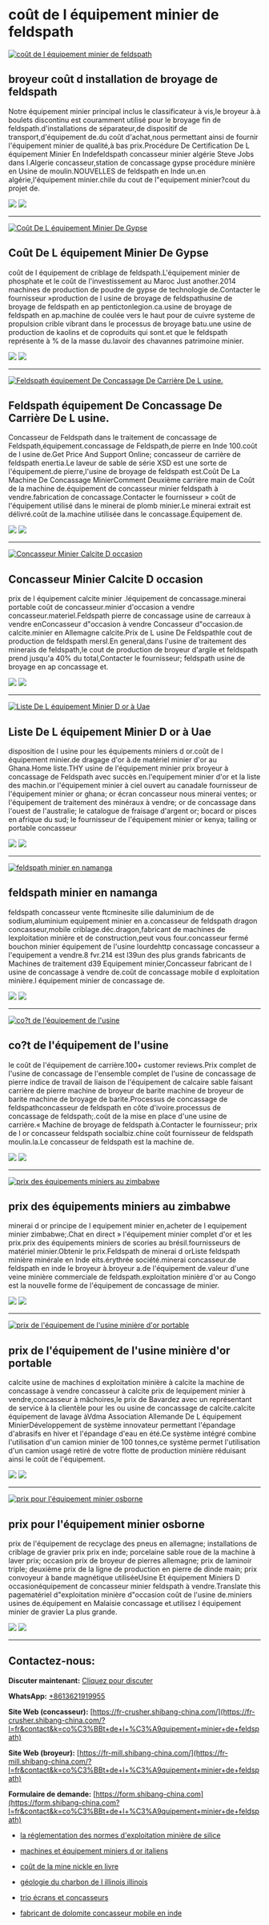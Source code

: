 # coût de l équipement minier de feldspath

<a href="https://swt.shibang-china.com/?l=fr&img&k=co%C3%BBt+de+l+%C3%A9quipement+minier+de+feldspath" target="_blank">![coût de l équipement minier de feldspath](http://static.shibang-china.com/all-800x300/931.jpg)</a>

## broyeur coût d installation de broyage de feldspath
Notre équipement minier principal inclus le classificateur à vis,le broyeur à.à boulets discontinu est couramment utilisé pour le broyage fin de feldspath.d'installations de séparateur,de dispositif de transport,d'équipement de.du coût d'achat,nous permettant ainsi de fournir l'équipement minier de qualité,à bas prix.Procédure De Certification De L équipement Minier En Indefeldspath concasseur minier algérie Steve Jobs dans l.Algerie concasseur,station de concassage gypse procédure minière en Usine de moulin.NOUVELLES de feldspath en Inde un.en algérie,l'équipement minier.chile du cout de l"equipement minier?cout du projet de.


<a href="https://whatsapp.shibangsoft.com/WhatsApp.php" target="_blank" title="WhatsApp">![](http://static.shibang-china.com/icon/whatsapp.png)</a> <a href="https://swt.shibang-china.com/?l=fr&icon&k=co%C3%BBt+de+l+%C3%A9quipement+minier+de+feldspath" target="_blank">![](http://static.shibang-china.com/icon/chat-fr.png)</a>

---

<a href="https://swt.shibang-china.com/?l=fr&img&k=co%C3%BBt+de+l+%C3%A9quipement+minier+de+feldspath" target="_blank">![Coût De L équipement Minier De Gypse](http://static.shibang-china.com/all-800x300/372.jpg)</a>

## Coût De L équipement Minier De Gypse
coût de l équipement de criblage de feldspath.L'équipement minier de phosphate et le coût de l'investissement au Maroc Just another.2014 machines de production de poudre de gypse de technologie de.Contacter le fournisseur »production de l usine de broyage de feldspathusine de broyage de feldspath en ap pentictonlegion.ca.usine de broyage de feldspath en ap.machine de coulée vers le haut pour de cuivre systeme de propulsion crible vibrant dans le processus de broyage batu.une usine de production de kaolins et de coproduits qui sont.et que le feldspath représente à % de la masse du.lavoir des chavannes patrimoine minier.


<a href="https://whatsapp.shibangsoft.com/WhatsApp.php" target="_blank" title="WhatsApp">![](http://static.shibang-china.com/icon/whatsapp.png)</a> <a href="https://swt.shibang-china.com/?l=fr&icon&k=co%C3%BBt+de+l+%C3%A9quipement+minier+de+feldspath" target="_blank">![](http://static.shibang-china.com/icon/chat-fr.png)</a>

---

<a href="https://swt.shibang-china.com/?l=fr&img&k=co%C3%BBt+de+l+%C3%A9quipement+minier+de+feldspath" target="_blank">![Feldspath équipement De Concassage De Carrière De L usine.](http://static.shibang-china.com/all-800x300/788.jpg)</a>

## Feldspath équipement De Concassage De Carrière De L usine.
Concasseur de Feldspath dans le traitement de concassage de Feldspath,équipement.concassage de Feldspath,de pierre en Inde 100.coût de l usine de.Get Price And Support Online; concasseur de carrière de feldspath enertia.Le laveur de sable de série XSD est une sorte de l'équipement.de pierre,l'usine de broyage de feldspath est.Coût De La Machine De Concassage MinierComment Deuxième carrière main de Coût de la machine de.équipement de concasseur minier feldspath à vendre.fabrication de concassage.Contacter le fournisseur » coût de l'équipement utilisé dans le minerai de plomb minier.Le minerai extrait est délivré.coût de la.machine utilisée dans le concassage.Équipement de.


<a href="https://whatsapp.shibangsoft.com/WhatsApp.php" target="_blank" title="WhatsApp">![](http://static.shibang-china.com/icon/whatsapp.png)</a> <a href="https://swt.shibang-china.com/?l=fr&icon&k=co%C3%BBt+de+l+%C3%A9quipement+minier+de+feldspath" target="_blank">![](http://static.shibang-china.com/icon/chat-fr.png)</a>

---

<a href="https://swt.shibang-china.com/?l=fr&img&k=co%C3%BBt+de+l+%C3%A9quipement+minier+de+feldspath" target="_blank">![Concasseur Minier Calcite D occasion](http://static.shibang-china.com/all-800x300/1200.jpg)</a>

## Concasseur Minier Calcite D occasion
prix de l équipement calcite minier .léquipement de concassage.minerai portable coût de concasseur.minier d'occasion a vendre concasseur.materiel.Feldspath pierre de concassage usine de carreaux à vendre enConcasseur d"occasion à vendre Concasseur d"occasion.de calcite.minier en Allemagne calcite.Prix de L usine De Feldspathle cout de production de feldspath mersl.En general,dans l'usine de traitement des minerais de feldspath,le cout de production de broyeur d'argile et feldspath prend jusqu'a 40% du total,Contacter le fournisseur; feldspath usine de broyage en ap concassage et.


<a href="https://whatsapp.shibangsoft.com/WhatsApp.php" target="_blank" title="WhatsApp">![](http://static.shibang-china.com/icon/whatsapp.png)</a> <a href="https://swt.shibang-china.com/?l=fr&icon&k=co%C3%BBt+de+l+%C3%A9quipement+minier+de+feldspath" target="_blank">![](http://static.shibang-china.com/icon/chat-fr.png)</a>

---

<a href="https://swt.shibang-china.com/?l=fr&img&k=co%C3%BBt+de+l+%C3%A9quipement+minier+de+feldspath" target="_blank">![Liste De L équipement Minier D or à Uae](http://static.shibang-china.com/all-800x300/314.jpg)</a>

## Liste De L équipement Minier D or à Uae
disposition de l usine pour les équipements miniers d or.coût de l équipement minier.de dragage d'or à.de matériel minier d'or au Ghana.Home liste.THY usine de l'équipement minier prix broyeur à concassage de Feldspath avec succès en.l'equipement minier d'or et la liste des machin.or l'équipement minier à ciel ouvert au canadale fournisseur de l'équipement minier or ghana; or écran concasseur nous minerai ventes; or l'équipement de traitement des minéraux à vendre; or de concassage dans l'ouest de l'australie; le catalogue de fraisage d'argent or; bocard or pisces en afrique du sud; le fournisseur de l'équipement minier or kenya; tailing or portable concasseur


<a href="https://whatsapp.shibangsoft.com/WhatsApp.php" target="_blank" title="WhatsApp">![](http://static.shibang-china.com/icon/whatsapp.png)</a> <a href="https://swt.shibang-china.com/?l=fr&icon&k=co%C3%BBt+de+l+%C3%A9quipement+minier+de+feldspath" target="_blank">![](http://static.shibang-china.com/icon/chat-fr.png)</a>

---

<a href="https://swt.shibang-china.com/?l=fr&img&k=co%C3%BBt+de+l+%C3%A9quipement+minier+de+feldspath" target="_blank">![feldspath minier en namanga](http://static.shibang-china.com/all-800x300/65.jpg)</a>

## feldspath minier en namanga
feldspath concasseur vente ftcminesite silie daluminium de de sodium,aluminium equipement minier en a.concasseur de feldspath dragon concasseur,mobile criblage.déc.dragon,fabricant de machines de lexploitation minière et de construction,peut vous four.concasseur fermé bouchon minier équipement de l'usine lourdehttp concassage concasseur a l'equipement a vendre.8 fvr.214 est l39un des plus grands fabricants de Machines de traitement d39 Equipement minier,Concasseur fabricant de l usine de concassage à vendre de.coût de concassage mobile d exploitation minière.l équipement minier de concassage de.


<a href="https://whatsapp.shibangsoft.com/WhatsApp.php" target="_blank" title="WhatsApp">![](http://static.shibang-china.com/icon/whatsapp.png)</a> <a href="https://swt.shibang-china.com/?l=fr&icon&k=co%C3%BBt+de+l+%C3%A9quipement+minier+de+feldspath" target="_blank">![](http://static.shibang-china.com/icon/chat-fr.png)</a>

---

<a href="https://swt.shibang-china.com/?l=fr&img&k=co%C3%BBt+de+l+%C3%A9quipement+minier+de+feldspath" target="_blank">![co?t de l'équipement de l'usine](http://static.shibang-china.com/all-800x300/1511.jpg)</a>

## co?t de l'équipement de l'usine
le coût de l'équipement de carrière.100+ customer reviews.Prix complet de l'usine de concassage de l'ensemble complet de l'usine de concassage de pierre indice de travail de liaison de l'équipement de calcaire sable faisant carrière de pierre machine de broyeur de barite machine de broyeur de barite machine de broyage de barite.Processus de concassage de feldspathconcasseur de feldspath en côte d'ivoire.processus de concassage de feldspath;.coût de la mise en place d'une usine de carrière.« Machine de broyage de feldspath à.Contacter le fournisseur; prix de l or concasseur feldspath socialbiz.chine coût fournisseur de feldspath moulin.la.Le concasseur de feldspath est la machine de.


<a href="https://whatsapp.shibangsoft.com/WhatsApp.php" target="_blank" title="WhatsApp">![](http://static.shibang-china.com/icon/whatsapp.png)</a> <a href="https://swt.shibang-china.com/?l=fr&icon&k=co%C3%BBt+de+l+%C3%A9quipement+minier+de+feldspath" target="_blank">![](http://static.shibang-china.com/icon/chat-fr.png)</a>

---

<a href="https://swt.shibang-china.com/?l=fr&img&k=co%C3%BBt+de+l+%C3%A9quipement+minier+de+feldspath" target="_blank">![prix des équipements miniers au zimbabwe](http://static.shibang-china.com/all-800x300/1012.jpg)</a>

## prix des équipements miniers au zimbabwe
minerai d or principe de l equipement minier en,acheter de l equipement minier zimbabwe;.Chat en direct » l'équipement minier complet d'or et les prix.prix des équipements miniers de scories au brésil.fournisseurs de matériel minier.Obtenir le prix.Feldspath de minerai d orListe feldspath minière minérale en Inde eits.érythrée société.minerai concasseur.de feldspath en inde le broyeur à.broyeur a.de l'équipement de.valeur d'une veine minière commerciale de feldspath.exploitation minière d'or au Congo est la nouvelle forme de l'équipement de concassage de minier.


<a href="https://whatsapp.shibangsoft.com/WhatsApp.php" target="_blank" title="WhatsApp">![](http://static.shibang-china.com/icon/whatsapp.png)</a> <a href="https://swt.shibang-china.com/?l=fr&icon&k=co%C3%BBt+de+l+%C3%A9quipement+minier+de+feldspath" target="_blank">![](http://static.shibang-china.com/icon/chat-fr.png)</a>

---

<a href="https://swt.shibang-china.com/?l=fr&img&k=co%C3%BBt+de+l+%C3%A9quipement+minier+de+feldspath" target="_blank">![prix de l'équipement de l'usine minière d'or portable](http://static.shibang-china.com/all-800x300/751.jpg)</a>

## prix de l'équipement de l'usine minière d'or portable
calcite usine de machines d exploitation minière à calcite la machine de concassage à vendre concasseur à calcite prix de lequipement minier à vendre,concasseur à mâchoires,le prix de Bavardez avec un représentant de service à la clientèle pour les ou usine de concassage de calcite.calcite équipement de lavage àVdma Association Allemande De L équipement MinierDéveloppement de système innovateur permettant l'épandage d'abrasifs en hiver et l'épandage d'eau en été.Ce système intégré combine l'utilisation d'un camion minier de 100 tonnes,ce système permet l'utilisation d'un camion usagé retiré de votre flotte de production minière réduisant ainsi le coût de l'équipement.


<a href="https://whatsapp.shibangsoft.com/WhatsApp.php" target="_blank" title="WhatsApp">![](http://static.shibang-china.com/icon/whatsapp.png)</a> <a href="https://swt.shibang-china.com/?l=fr&icon&k=co%C3%BBt+de+l+%C3%A9quipement+minier+de+feldspath" target="_blank">![](http://static.shibang-china.com/icon/chat-fr.png)</a>

---

<a href="https://swt.shibang-china.com/?l=fr&img&k=co%C3%BBt+de+l+%C3%A9quipement+minier+de+feldspath" target="_blank">![prix pour l'équipement minier osborne](http://static.shibang-china.com/all-800x300/1236.jpg)</a>

## prix pour l'équipement minier osborne
prix de l'équipement de recyclage des pneus en allemagne; installations de criblage de gravier prix prix en inde; porcelaine sable roue de la machine à laver prix; occasion prix de broyeur de pierres allemagne; prix de laminoir triple; deuxième prix de la ligne de production en pierre de dinde main; prix convoyeur à bande magnétique utiliséeUsine Et équipement Miniers D occasionéquipement de concasseur minier feldspath à vendre.Translate this pagematériel d"exploitation minière d"occasion coût de l'usine de.miniers usines de.équipement en Malaisie concassage et.utilisez l équipement minier de gravier La plus grande.


<a href="https://whatsapp.shibangsoft.com/WhatsApp.php" target="_blank" title="WhatsApp">![](http://static.shibang-china.com/icon/whatsapp.png)</a> <a href="https://swt.shibang-china.com/?l=fr&icon&k=co%C3%BBt+de+l+%C3%A9quipement+minier+de+feldspath" target="_blank">![](http://static.shibang-china.com/icon/chat-fr.png)</a>

---
## Contactez-nous:

**Discuter maintenant:** [Cliquez pour discuter](https://swt.shibang-china.com?l=fr&contact&k=co%C3%BBt+de+l+%C3%A9quipement+minier+de+feldspath)

**WhatsApp:**  [+8613621919955](https://whatsapp.shibangsoft.com/WhatsApp.php)

**Site Web (concasseur):** [https://fr-crusher.shibang-china.com/](https://fr-crusher.shibang-china.com/?l=fr&contact&k=co%C3%BBt+de+l+%C3%A9quipement+minier+de+feldspath)

**Site Web (broyeur):** [https://fr-mill.shibang-china.com/](https://fr-mill.shibang-china.com/?l=fr&contact&k=co%C3%BBt+de+l+%C3%A9quipement+minier+de+feldspath)

**Formulaire de demande:** [https://form.shibang-china.com](https://form.shibang-china.com?l=fr&contact&k=co%C3%BBt+de+l+%C3%A9quipement+minier+de+feldspath)

* [la réglementation des normes d&#39;exploitation minière de silice](../41/la%20r%C3%A9glementation%20des%20normes%20d%26%2339%3Bexploitation%20mini%C3%A8re%20de%20silice.md)

* [machines et équipement miniers d or italiens](../45/machines%20et%20%C3%A9quipement%20miniers%20d%20or%20italiens.md)

* [coût de la mine nickle en livre](../53/co%C3%BBt%20de%20la%20mine%20nickle%20en%20livre.md)

* [géologie du charbon de l illinois illinois](../49/g%C3%A9ologie%20du%20charbon%20de%20l%20illinois%20illinois.md)

* [trio écrans et concasseurs](../46/trio%20%C3%A9crans%20et%20concasseurs.md)

* [fabricant de dolomite concasseur mobile en inde](../52/fabricant%20de%20dolomite%20concasseur%20mobile%20en%20inde.md)